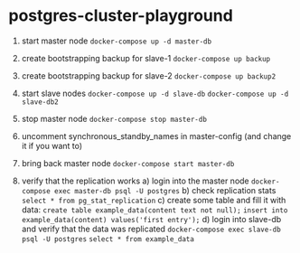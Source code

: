 # postgres-cluster-playground


1. start master node
`docker-compose up -d master-db`

2. create bootstrapping backup for slave-1
`docker-compose up backup`

3. create bootstrapping backup for slave-2
`docker-compose up backup2`

4. start slave nodes
`docker-compose up -d slave-db`
`docker-compose up -d slave-db2`

5. stop master node
`docker-compose stop master-db`

6. uncomment synchronous_standby_names in master-config (and change it if you want to)

7. bring back master node
`docker-compose start master-db`

8. verify that the replication works
a) login into the master node
`docker-compose exec master-db psql -U postgres`
b) check replication stats
`select * from pg_stat_replication`
c) create some table and fill it with data:
`create table example_data(content text not null);`
`insert into example_data(content) values('first entry');`
d) login into slave-db and verify that the data was replicated
`docker-compose exec slave-db psql -U postgres`
`select * from example_data`